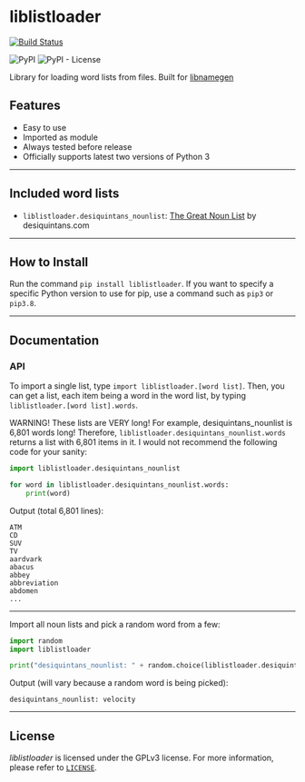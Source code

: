 # liblistloader

[![Build Status](https://drone.bbaovanc.com/api/badges/bbaovanc/liblistloader/status.svg)](https://drone.bbaovanc.com/bbaovanc/liblistloader)

![PyPI](https://img.shields.io/pypi/v/liblistloader)
![PyPI - License](https://img.shields.io/pypi/l/liblistloader)

Library for loading word lists from files. Built for [libnamegen](https://git.bbaovanc.com/bbaovanc/libnamegen)

## Features

* Easy to use
* Imported as module
* Always tested before release
* Officially supports latest two versions of Python 3

---

## Included word lists

* `liblistloader.desiquintans_nounlist`: [The Great Noun List](http://www.desiquintans.com/nounlist) by desiquintans.com

---

## How to Install

Run the command `pip install liblistloader`. If you want to specify a specific Python version to use for pip, use a command such as `pip3` or `pip3.8`.

---

## Documentation

### API

To import a single list, type `import liblistloader.[word list]`. Then, you can get a list, each item being a word in the word list, by typing `liblistloader.[word list].words`.

WARNING! These lists are VERY long! For example, desiquintans_nounlist is 6,801 words long! Therefore, `liblistloader.desiquintans_nounlist.words` returns a list with 6,801 items in it. I would not recommend the following code for your sanity:

``` python
import liblistloader.desiquintans_nounlist

for word in liblistloader.desiquintans_nounlist.words:
    print(word)
```

Output (total 6,801 lines):

``` plaintext
ATM
CD
SUV
TV
aardvark
abacus
abbey
abbreviation
abdomen
...
```

---

Import all noun lists and pick a random word from a few:

``` python
import random
import liblistloader

print("desiquintans_nounlist: " + random.choice(liblistloader.desiquintans_nounlist.words))
```

Output (will vary because a random word is being picked):

``` plaintext
desiquintans_nounlist: velocity
```

---

## License

_liblistloader_ is licensed under the GPLv3 license. For more information, please refer to [`LICENSE`](https://git.bbaovanc.com/bbaovanc/liblistloader/src/branch/master/LICENSE).
